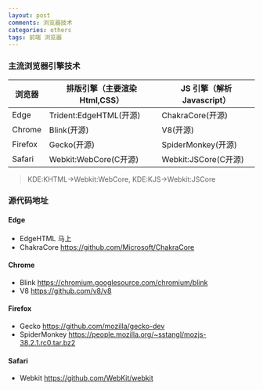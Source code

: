```yaml
---
layout: post
comments: 浏览器技术
categories: others
tags: 前端 浏览器
---
```


### 主流浏览器引擎技术
| 浏览器 | 排版引擎（主要渲染Html,CSS）| JS 引擎（解析Javascript）|
|---------|-------------------------|-----------------------------|
|Edge|Trident:EdgeHTML(开源)|ChakraCore(开源)|
|Chrome|Blink(开源)|V8(开源)|
|Firefox|Gecko(开源)|SpiderMonkey(开源)|
|Safari|Webkit:WebCore(C开源)|Webkit:JSCore(C开源)|

> KDE:KHTML→Webkit:WebCore, KDE:KJS→Webkit:JSCore

### 源代码地址
#### Edge
- EdgeHTML 马上
- ChakraCore https://github.com/Microsoft/ChakraCore

#### Chrome
- Blink  https://chromium.googlesource.com/chromium/blink
- V8  https://github.com/v8/v8

#### Firefox
- Gecko https://github.com/mozilla/gecko-dev
- SpiderMonkey https://people.mozilla.org/~sstangl/mozjs-38.2.1.rc0.tar.bz2

#### Safari
- Webkit https://github.com/WebKit/webkit
